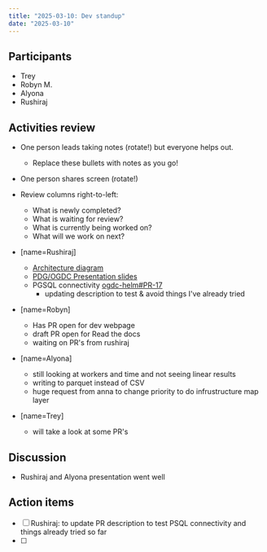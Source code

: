 ```yaml
---
title: "2025-03-10: Dev standup"
date: "2025-03-10"
---
```


## Participants

* Trey
* Robyn M.
* Alyona
* Rushiraj



## Activities review

* One person leads taking notes (rotate!) but everyone helps out.
  * Replace these bullets with notes as you go!
* One person shares screen (rotate!)
* Review columns right-to-left:
  * What is newly completed?
  * What is waiting for review?
  * What is currently being worked on?
  * What will we work on next?


* [name=Rushiraj]
    * [Architecture diagram](https://github.com/QGreenland-Net/.github/issues/65#issuecomment-2711600116)
    * [PDG/OGDC Presentation slides](https://docs.google.com/presentation/d/1ywBIVqJqzSNjYu7Wqt-D-b6wNrGskG8yCF4WFOCpKeA/edit?usp=sharing)
    * PGSQL connectivity [ogdc-helm#PR-17](https://github.com/QGreenland-Net/ogdc-helm/pull/17)
        * updating description to test & avoid things I've already tried
* [name=Robyn]
    * Has PR open for dev webpage
    * draft PR open for Read the docs
    * waiting on PR's from rushiraj
* [name=Alyona]
    * still looking at workers and time and not seeing linear results
    * writing to parquet instead of CSV
    * huge request from anna to change priority to do infrustructure map layer
* [name=Trey]
    * will take a look at some PR's

## Discussion

* Rushiraj and Alyona presentation went well


## Action items

- [ ] Rushiraj: to update PR description to test PSQL connectivity and things already tried so far
- [ ]
